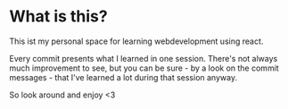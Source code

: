# What is this?

This ist my personal space for learning webdevelopment using react.

Every commit presents what I learned in one session. There's not always much improvement to see, but you can be sure - by a look on the commit messages - that I've learned a lot during that session anyway.

So look around and enjoy <3